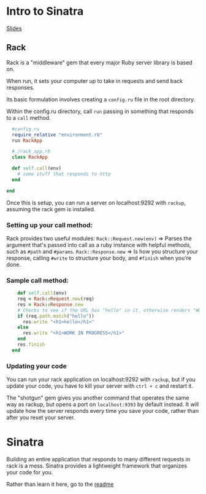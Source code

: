 # Intro to Sinatra

[Slides](https://docs.google.com/presentation/d/1tUsxHsJr_inMiBLKr4YMKbv4-HzsI3axorXTPta6Yfs/edit?usp=sharing)

## Rack

Rack is a "middleware" gem that every major Ruby server library is based on.

When run, it sets your computer up to take in requests and send back responses.

Its basic formulation involves creating a `config.ru` file in the root directory.

Within the config.ru directory, call `run` passing in something that responds to a `call` method.

```ruby
  #config.ru
  require_relative "environment.rb"
  run RackApp
```

```ruby
  #./rack_app.rb
  class RackApp

  def self.call(env)
    # some stuff that responds to http
  end

end
```

Once this is setup, you can run a server on localhost:9292 with `rackup`, assuming the rack gem is installed.

### Setting up your call method:

Rack provides two useful modules:
`Rack::Request.new(env)` => Parses the argument that's passed into call as a ruby instance with helpful methods, such as `#path` and `#params`.
`Rack::Response.new` => Is how you structure your response, calling `#write` to structure your body, and `#finish` when you're done.

### Sample call method:

```ruby
    def self.call(env)
    req = Rack::Request.new(req)
    res = Rack::Response.new
    # Checks to see if the URL has "hello" in it, otherwise renders "WORK IN PROGRESS"
    if (req.path.match("hello"))
      res.write "<h1>hello</h1>"
    else
      res.write "<h1>WORK IN PROGRESS</h1>"
    end
    res.finish
  end
```

### Updating your code

You can run your rack application on localhost:9292 with `rackup`, but if you update your code, you have to kill your server with `ctrl + c` and restart it.

The "shotgun" gem gives you another command that operates the same way as rackup, but opens a port on `localhost:9393` by default instead. It will update how the server responds every time you save your code, rather than after you reset your server.

# Sinatra

Building an entire application that responds to many different requests in rack is a mess. Sinatra provides a lightweight framework that organizes your code for you.

Rather than learn it here, go to the [readme](http://sinatrarb.com/intro.html)
